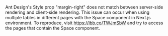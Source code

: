 Ant Design's Style prop "margin-right" does not match between server-side rendering and client-side rendering. This issue can occur when using multiple tables in different pages with the Space component in Next.js environment. To reproduce, visit <https://ibb.co/TWJmSbW> and try to access the pages that contain the Space component.
